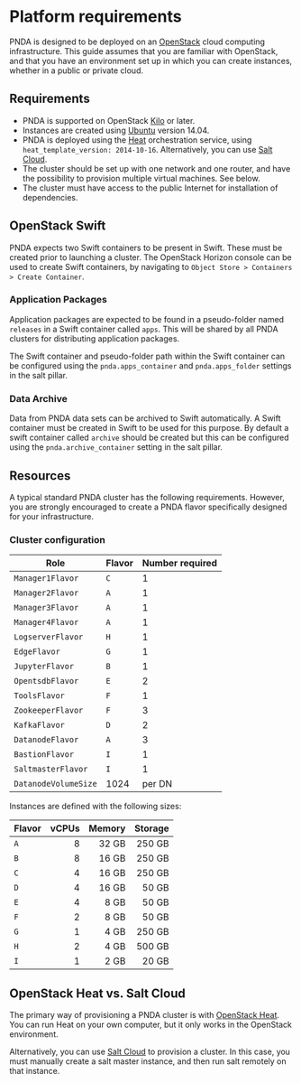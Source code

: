 # Platform requirements

PNDA is designed to be deployed on an [OpenStack](https://www.openstack.org/) cloud computing infrastructure. This guide assumes that you are familiar with OpenStack, and that you have an environment set up in which you can create instances, whether in a public or private cloud.

## Requirements

- PNDA is supported on OpenStack [Kilo](http://releases.openstack.org) or later.
- Instances are created using [Ubuntu](http://www.ubuntu.com) version 14.04.
- PNDA is deployed using the [Heat](../repos/pnda-heat-templates/README.md) orchestration service, using `heat_template_version: 2014-10-16`. Alternatively, you can use [Salt Cloud](saltstack.md).
- The cluster should be set up with one network and one router, and have the possibility to provision multiple virtual machines. See below.
- The cluster must have access to the public Internet for installation of dependencies.

## OpenStack Swift

PNDA expects two Swift containers to be present in Swift. These must be created prior to launching a cluster. The OpenStack Horizon console can be used to create Swift containers, by navigating to `Object Store > Containers > Create Container`.

### Application Packages

Application packages are expected to be found in a pseudo-folder named `releases` in a Swift container called `apps`. This will be shared by all PNDA clusters for distributing application packages.

The Swift container and pseudo-folder path within the Swift container can be configured using the `pnda.apps_container` and `pnda.apps_folder` settings in the salt pillar.

### Data Archive

Data from PNDA data sets can be archived to Swift automatically. A Swift container must be created in Swift to be used for this purpose. By default a swift container called `archive` should be created but this can be configured using the `pnda.archive_container` setting in the salt pillar.

## Resources

A typical standard PNDA cluster has the following requirements. However, you are strongly encouraged to create a PNDA flavor specifically designed for your infrastructure.

### Cluster configuration

| Role | Flavor | Number required |
| --- | --- | --- |
|  `Manager1Flavor`| `C`|1|
|  `Manager2Flavor`| `A`|1|
|  `Manager3Flavor`| `A`|1|
|  `Manager4Flavor`| `A`|1|
|  `LogserverFlavor`| `H`|1|
|  `EdgeFlavor`| `G`|1|
|  `JupyterFlavor`| `B`|1|
|  `OpentsdbFlavor`| `E`|2|
|  `ToolsFlavor`| `F`|1|
|  `ZookeeperFlavor`| `F`|3|
|  `KafkaFlavor`| `D`|2|
|  `DatanodeFlavor`| `A`|3|
|  `BastionFlavor`| `I`|1|
|  `SaltmasterFlavor`| `I`|1|
|  `DatanodeVolumeSize`| 1024|per DN|

Instances are defined with the following sizes:

|Flavor|vCPUs|Memory|Storage|
|-----|--:|------:|-------:|
| `A` | 8 | 32 GB | 250 GB |
| `B` | 8 | 16 GB | 250 GB |
| `C` | 4 | 16 GB | 250 GB |
| `D` | 4 | 16 GB |  50 GB |
| `E` | 4 |  8 GB |  50 GB |
| `F` | 2 |  8 GB |  50 GB |
| `G` | 1 |  4 GB | 250 GB |
| `H` | 2 |  4 GB | 500 GB |
| `I` | 1 |  2 GB |  20 GB |

## OpenStack Heat vs. Salt Cloud

The primary way of provisioning a PNDA cluster is with [OpenStack Heat](../repos/pnda-heat-templates/README.md). You can run Heat on your own computer, but it only works in the OpenStack environment.

Alternatively, you can use [Salt Cloud](saltstack.md) to provision a cluster. In this case, you must manually create a salt master instance, and then run salt remotely on that instance.
